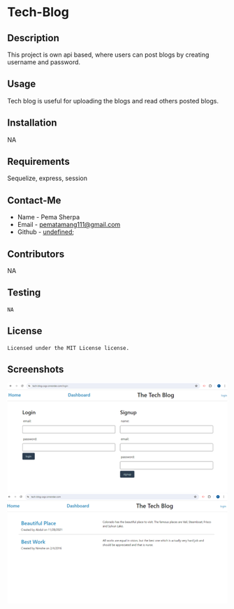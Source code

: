 # Tech-Blog

## Description
  This project is own api based, where users can post blogs by creating username and password.
  ## Usage
  Tech blog is useful for uploading the blogs and read others posted blogs.
  ## Installation
  NA
  ## Requirements
  Sequelize, express, session
  ## Contact-Me
  * Name - Pema Sherpa
  * Email - pematamang111@gmail.com
  * Github - [undefined](https://github.com/undefined);
  ## Contributors
  NA
  ## Testing
  ```
  NA
  ```
  ## License
    Licensed under the MIT License license.

  ## Screenshots  
  ![alt text](<Screenshot (259).png>)
  ![alt text](<Screenshot (261).png>)